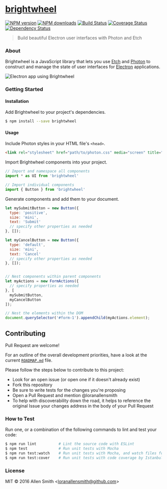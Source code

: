 # [brightwheel](https://github.com/loranallensmith/brightwheel)

[![NPM version](http://img.shields.io/npm/v/brightwheel.svg?style=flat-square)](https://www.npmjs.com/package/brightwheel)
[![NPM downloads](http://img.shields.io/npm/dm/brightwheel.svg?style=flat-square)](https://www.npmjs.com/package/brightwheel)
[![Build Status](http://img.shields.io/travis/loranallensmith/brightwheel/master.svg?style=flat-square)](https://travis-ci.org/loranallensmith/brightwheel)
[![Coverage Status](https://img.shields.io/coveralls/loranallensmith/brightwheel.svg?style=flat-square)](https://coveralls.io/loranallensmith/brightwheel)
[![Dependency Status](http://img.shields.io/david/loranallensmith/brightwheel.svg?style=flat-square)](https://david-dm.org/loranallensmith/brightwheel)

> Build beautiful Electron user interfaces with Photon and Etch

### About

Brightwheel is a JavaScript library that lets you use [Etch](https://github.com/atom/etch) and [Photon](http://photonkit.com/) to construct and manage the state of user interfaces for [Electron](https://electron.atom.io) applications.

![Electron app using Brightwheel](https://cloud.githubusercontent.com/assets/3477155/18810114/c9912f0a-825b-11e6-822f-39e4d238571e.png)



### Getting Started

#### Installation

Add Brightwheel to your project's dependencies.
```sh
$ npm install --save brightwheel
```

#### Usage

Include Photon styles in your HTML file's `<head>`.
```html
<link rel="stylesheet" href="path/to/photon.css" media="screen" title="no title">
```

Import Brightwheel components into your project.
```javascript
// Import and namespace all components
import * as UI from 'brightwheel'

// Import individual components
import { Button } from 'brightwheel'

```

Generate components and add them to your document.
```javascript
let mySubmitButton = new Button({
  type: 'positive',
  size: 'mini',
  text: 'Submit'
  // specify other properties as needed
}, []);

let myCancelButton = new Button({
  type: 'default',
  size: 'mini',
  text: 'Cancel'
  // specify other properties as needed
}, []);


// Nest components within parent components
let myActions = new FormActions({
  // specify properties as needed
}, [
  mySubmitButton,
  myCancelButton
]);

// Nest the elements within the DOM
document.querySelector('#form-1').appendChild(myActions.element);

```

## Contributing

Pull Request are welcome!

For an outline of the overall development priorities, have a look at the current [`ROADMAP.md`](https://github.com/loranallensmith/brightwheel/blob/master/ROADMAP.md) file.

Please follow the steps below to contribute to this project:
- Look for an open issue (or open one if it doesn't already exist)
- Fork this repository
- Be sure to write tests for the changes you're proposing
- Open a Pull Request and mention @loranallensmith
- To help with discoverability down the road, it helps to reference the original Issue your changes address in the body of your Pull Request


### How to Test

Run one, or a combination of the following commands to lint and test your code:

```sh
$ npm run lint          # Lint the source code with ESLint
$ npm test              # Run unit tests with Mocha
$ npm run test:watch    # Run unit tests with Mocha, and watch files for changes
$ npm run test:cover    # Run unit tests with code coverage by Istanbul
```


### License

MIT © 2016 Allen Smith &lt;loranallensmith@github.com&gt;
